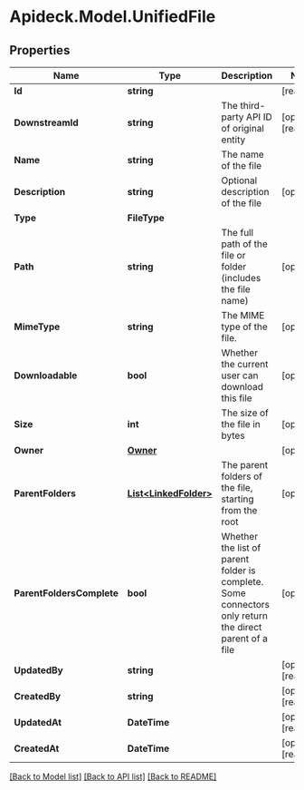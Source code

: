 # Apideck.Model.UnifiedFile

## Properties

Name | Type | Description | Notes
------------ | ------------- | ------------- | -------------
**Id** | **string** |  | [readonly] 
**DownstreamId** | **string** | The third-party API ID of original entity | [optional] [readonly] 
**Name** | **string** | The name of the file | 
**Description** | **string** | Optional description of the file | [optional] 
**Type** | **FileType** |  | 
**Path** | **string** | The full path of the file or folder (includes the file name) | [optional] 
**MimeType** | **string** | The MIME type of the file. | [optional] 
**Downloadable** | **bool** | Whether the current user can download this file | [optional] 
**Size** | **int** | The size of the file in bytes | [optional] 
**Owner** | [**Owner**](Owner.md) |  | [optional] 
**ParentFolders** | [**List&lt;LinkedFolder&gt;**](LinkedFolder.md) | The parent folders of the file, starting from the root | [optional] 
**ParentFoldersComplete** | **bool** | Whether the list of parent folder is complete. Some connectors only return the direct parent of a file | [optional] 
**UpdatedBy** | **string** |  | [optional] [readonly] 
**CreatedBy** | **string** |  | [optional] [readonly] 
**UpdatedAt** | **DateTime** |  | [optional] [readonly] 
**CreatedAt** | **DateTime** |  | [optional] [readonly] 

[[Back to Model list]](../README.md#documentation-for-models) [[Back to API list]](../README.md#documentation-for-api-endpoints) [[Back to README]](../README.md)

